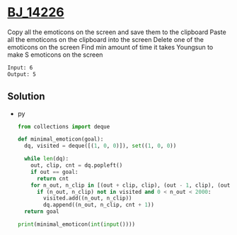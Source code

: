 # [BJ_14226](https://acmicpc.net/problem/14226)

Copy all the emoticons on the screen and save them to the clipboard
Paste all the emoticons on the clipboard into the screen
Delete one of the emoticons on the screen
Find min amount of time it takes Youngsun to make S emoticons on the screen

```txt
Input: 6
Output: 5
```

## Solution

* py

  ```py
  from collections import deque

  def minimal_emoticon(goal):
    dq, visited = deque([(1, 0, 0)]), set((1, 0, 0))

    while len(dq):
      out, clip, cnt = dq.popleft()
      if out == goal:
        return cnt
      for n_out, n_clip in [(out + clip, clip), (out - 1, clip), (out, out)]:
        if (n_out, n_clip) not in visited and 0 < n_out < 2000:
          visited.add((n_out, n_clip))
          dq.append((n_out, n_clip, cnt + 1))
    return goal

  print(minimal_emoticon(int(input())))
  ```
